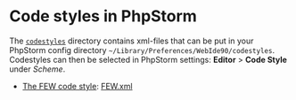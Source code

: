 # Code styles in PhpStorm

The [`codestyles`](codestyles) directory contains xml-files that can be put in your PhpStorm config directory `~/Library/Preferences/WebIde90/codestyles`.
Codestyles can then be selected in PhpStorm settings: __Editor__ > __Code Style__ under *Scheme*.

* [The FEW code style](/FEW%20code%20style.md): [FEW.xml](codestyles/FEW.xml)
